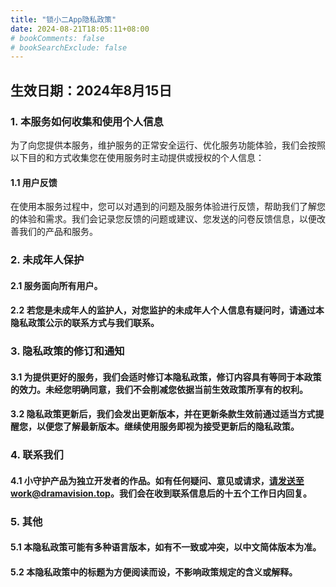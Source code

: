 ```yaml
---
title: "锁小二App隐私政策"
date: 2024-08-21T18:05:11+08:00
# bookComments: false
# bookSearchExclude: false
---
```


## 生效日期：2024年8月15日

### 1. 本服务如何收集和使用个人信息
为了向您提供本服务，维护服务的正常安全运行、优化服务功能体验，我们会按照以下目的和方式收集您在使用服务时主动提供或授权的个人信息：

#### 1.1 用户反馈
在使用本服务过程中，您可以对遇到的问题及服务体验进行反馈，帮助我们了解您的体验和需求。我们会记录您反馈的问题或建议、您发送的问卷反馈信息，以便改善我们的产品和服务。

### 2. 未成年人保护
#### 2.1 服务面向所有用户。
#### 2.2 若您是未成年人的监护人，对您监护的未成年人个人信息有疑问时，请通过本隐私政策公示的联系方式与我们联系。

### 3. 隐私政策的修订和通知
#### 3.1 为提供更好的服务，我们会适时修订本隐私政策，修订内容具有等同于本政策的效力。未经您明确同意，我们不会削减您依据当前生效政策所享有的权利。
#### 3.2 隐私政策更新后，我们会发出更新版本，并在更新条款生效前通过适当方式提醒您，以便您了解最新版本。继续使用服务即视为接受更新后的隐私政策。

### 4. 联系我们
#### 4.1 小守护产品为独立开发者的作品。如有任何疑问、意见或请求，请发送至work@dramavision.top。我们会在收到联系信息后的十五个工作日内回复。

### 5. 其他
#### 5.1 本隐私政策可能有多种语言版本，如有不一致或冲突，以中文简体版本为准。
#### 5.2 本隐私政策中的标题为方便阅读而设，不影响政策规定的含义或解释。